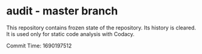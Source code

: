 # audit - master branch

This repository contains frozen state of the repository.
Its history is cleared. It is used only for static code
analysis with Codacy.

Commit Time: 1690197512